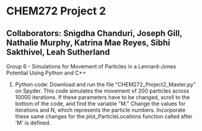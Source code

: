 # CHEM272 Project 2
## Collaborators: Snigdha Chanduri, Joseph Gill, Nathalie Murphy, Katrina Mae Reyes, Sibhi Sakthivel, Leah Sutherland
Group 6 - Simulations for Movement of Particles in a Lennard-Jones Potential Using Python and C++

1. Python code: Download and run the file "CHEM272_Project2_Master.py" on Spyder. This code simulates the movement of 200 particles across 10000 iterations. If these parameters have to be changed, scroll to the bottom of the code, and find the variable "M." Change the values for iterations and N, which represents the particle numbers. Incorporate these same changes for the plot_ParticleLocations function called after 'M' is defined.
